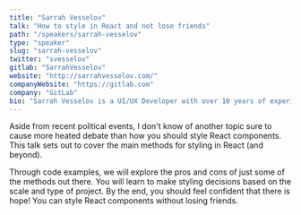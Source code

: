 ```yaml
---
title: "Sarrah Vesselov"
talk: "How to style in React and not lose friends"
path: "/speakers/sarrah-vesselov"
type: "speaker"
slug: "sarrah-vesselov"
twitter: "svesselov"
gitlab: "SarrahVesselov"
website: "http://sarrahvesselov.com/"
companyWebsite: "https://gitlab.com"
company: "GitLab"
bio: "Sarrah Vesselov is a UI/UX Developer with over 10 years of experience in web design and development. She currently works for GitLab as UX Lead, setting the overall direction of UX from both a design and application experience view. Prior to that, she was Senior UI Developer at Nitro Solutions and UI / UX Lead at Mad Mobile. She also serves as the Director for the Women Who Code and Girl Develop It Tampa chapters."
---
```


<p>Aside from recent political events, I don't know of another topic sure to cause more heated debate than how you should style React components. This talk sets out to cover the main methods for styling in React (and beyond).</p><p>Through code examples, we will explore the pros and cons of just some of the methods out there. You will learn to make styling decisions based on the scale and type of project. By the end, you should feel confident that there is hope! You can style React components without losing friends.</p>